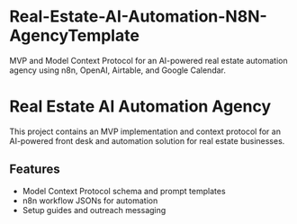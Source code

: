 # Real-Estate-AI-Automation-N8N-AgencyTemplate
MVP and Model Context Protocol for an AI-powered real estate automation agency using n8n, OpenAI, Airtable, and Google Calendar.
# Real Estate AI Automation Agency

This project contains an MVP implementation and context protocol for an AI-powered front desk and automation solution for real estate businesses.

## Features
- Model Context Protocol schema and prompt templates
- n8n workflow JSONs for automation
- Setup guides and outreach messaging
